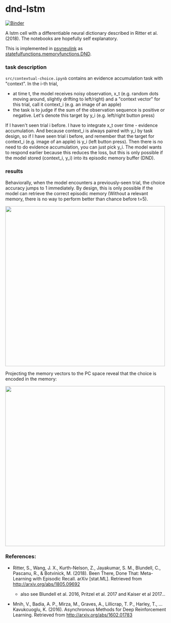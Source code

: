# dnd-lstm

[![Binder](https://mybinder.org/badge_logo.svg)](https://mybinder.org/v2/gh/qihongl/dlstm-demo/master)

A lstm cell with a differentiable neural dictionary described in Ritter et al. (2018). The notebooks are hopefully self explanatory. 

This is implemented in <a href="https://princetonuniversity.github.io/PsyNeuLink/">psyneulink</a> as <a href="https://princetonuniversity.github.io/PsyNeuLink/MemoryFunctions.html?highlight=dnd#psyneulink.core.components.functions.statefulfunctions.memoryfunctions.DND">statefulfunctions.memoryfunctions.DND</a>. 




### task description 

`src/contextual-choice.ipynb` contains an evidence accumulation task with "context". 
In the i-th trial,

- at time t, the model receives noisy observation, x_t (e.g. random dots moving around, slightly drifting to left/right)
and a "context vector" for this trial, call it context_i (e.g. an image of an apple)
- the task is to judge if the sum of the observation sequence is positive or negative. Let's denote this target by y_i (e.g. left/right button press)

If I haven't seen trial i before. I have to integrate x_t over time - evidence accumulation.
And because context_i is always paired with y_i by task design, so if I have seen trial i before, and remember that the target for context_i (e.g. image of an apple) is y_i (left button press). Then there is no need to do evidence accumulation, you can just pick y_i. The model wants to respond earlier because this reduces the loss, but this is only possible if the model stored (context_i, y_i) into its episodic memory buffer (DND).


### results

Behaviorally, when the model encounters a previously-seen trial, the choice accuracy jumps to 1 immediately. By design, this is only possible if the model can retrieve the correct episodic memory (Without a relevant memory, there is no way to perform better than chance before t=5). 

<img src="https://github.com/qihongl/dnd-lstm/blob/master/figs/correct-rate.png" width=500>

Projecting the memory vectors to the PC space reveal that the choice is encoded in the memory:  

<img src="https://github.com/qihongl/dnd-lstm/blob/master/figs/pc-v.png" width=500>

<br>

### References: 

- Ritter, S., Wang, J. X., Kurth-Nelson, Z., Jayakumar, S. M., Blundell, C., Pascanu, R., & Botvinick, M. (2018). Been There, Done That: Meta-Learning with Episodic Recall. arXiv [stat.ML]. Retrieved from http://arxiv.org/abs/1805.09692

    - also see Blundell et al. 2016, Pritzel et al. 2017 and Kaiser et al 2017... 

- Mnih, V., Badia, A. P., Mirza, M., Graves, A., Lillicrap, T. P., Harley, T., … Kavukcuoglu, K. (2016). Asynchronous Methods for Deep Reinforcement Learning. Retrieved from http://arxiv.org/abs/1602.01783
